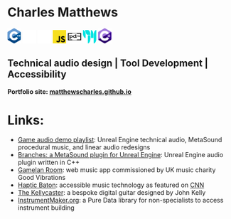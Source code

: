 # Charles Matthews
<span><img src="ISO_C++_Logo.svg" alt="C++ Logo" width="30px"></span>
<span><img src="unreal-engine-svgrepo-com.svg" width="30px" alt="Unreal Engine logo"></span>
<span><img src="wwise_logo_icon_249154.svg" width="30px" alt="Wwise logo"></span>
<span><img src="Unofficial_JavaScript_logo_2.svg" width="30px" alt="JavaScript logo"></span>
<span><img src="Pure_Data_logo.svg" width="30px" height="30px" alt="pure data logo"></span>
<span><img src="Cycling_74_logo.svg" alt="Max MSP logo" height="30px" width="30px"></span>
<span><img src="Logo_C_sharp.svg" alt="C sharp Logo" width="30px"></span>

## Technical audio design | Tool Development | Accessibility

**Portfolio site: [matthewscharles.github.io](https://matthewscharles.github.io/)**

# Links:

- [Game audio demo playlist](https://www.youtube.com/playlist?list=PLIKWa1FaZD5y24pnfeUiXkJ6GzWY5KAUE): Unreal Engine technical audio, MetaSound procedural music, and linear audio redesigns
- [Branches: a MetaSound plugin for Unreal Engine](https://github.com/matthewscharles/metasound-plugins/): Unreal Engine audio plugin written in C++
- [Gamelan Room](https://www.good-vibrations.org.uk/gamelan-room/): web music app commissioned by UK music charity Good Vibrations
- [Haptic Baton](https://www.humaninstruments.co.uk/haptic-baton): accessible music technology as featured on [CNN](https://www.youtube.com/watch?v=GPajyVGw82s)
- [The Kellycaster](https://www.drakemusic.org/technology/instruments-projects/the-kellycaster/): a bespoke digital guitar designed by John Kelly
- [InstrumentMaker.org](https://instrumentmaker.org): a Pure Data library for non-specialists to access instrument building
